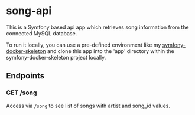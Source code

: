 # song-api

This is a Symfony based api app which retrieves song information from the connected MySQL database. 

To run it locally, you can use a pre-defined environment like my [symfony-docker-skeleton](https://github.com/shreypuranik/symfony-docker-skeleton) and clone this app into the 'app' directory within the symfony-docker-skeleton project locally. 

## Endpoints 

### GET /song

Access via ```/song``` to see list of songs with artist and song_id values. 

